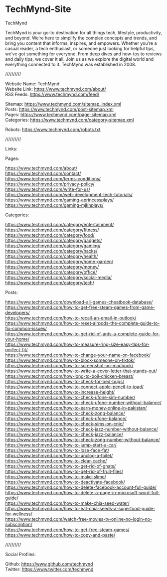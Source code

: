 # TechMynd-Site


TechMynd  

TechMynd is your go-to destination for all things tech, lifestyle, productivity, and beyond. We’re here to simplify the complex concepts and trends, and bring you content that informs, inspires, and empowers. Whether you’re a casual reader, a tech enthusiast, or someone just looking for helpful tips, we’ve got something for everyone. From deep dives and how-tos to reviews and daily tips, we cover it all. Join us as we explore the digital world and everything connected to it. TechMynd was established in 2008.  
  
//////////  
  
Website Name: TechMynd  
Website Link: https://www.techmynd.com/about/     
RSS Feeds: https://www.techmynd.com/feed/     
  
Sitemap: https://www.techmynd.com/sitemap_index.xml   
Posts: https://www.techmynd.com/post-sitemap.xml   
Pages: https://www.techmynd.com/page-sitemap.xml   
Categories: https://www.techmynd.com/category-sitemap.xml   
  
Robots: https://www.techmynd.com/robots.txt   
  
//////////  
  
Links:  
  
Pages:  
  
https://www.techmynd.com/about/   
https://www.techmynd.com/contact/   
https://www.techmynd.com/terms-conditions/   
https://www.techmynd.com/privacy-policy/   
https://www.techmynd.com/write-for-us/   
https://www.techmynd.com/web-development-tech-tutorials/   
https://www.techmynd.com/gaming-aprincessplays/   
https://www.techmynd.com/gaming-mjkhplays/   
  
Categories:  
  
https://www.techmynd.com/category/entertainment/   
https://www.techmynd.com/category/fitness/   
https://www.techmynd.com/category/food/   
https://www.techmynd.com/category/gadgets/   
https://www.techmynd.com/category/gaming/   
https://www.techmynd.com/category/hacks/   
https://www.techmynd.com/category/health/   
https://www.techmynd.com/category/home-garden/   
https://www.techmynd.com/category/money/   
https://www.techmynd.com/category/office/   
https://www.techmynd.com/category/social-media/   
https://www.techmynd.com/category/tech/   
  
Posts:  
  
https://www.techmynd.com/download-all-games-cheatbook-database/   
https://www.techmynd.com/how-to-get-free-steam-games-from-game-developers/   
https://www.techmynd.com/how-to-recall-an-email-in-outlook/   
https://www.techmynd.com/how-to-reset-airpods-the-complete-guide-to-fix-common-issues/   
https://www.techmynd.com/how-to-get-rid-of-ants-a-complete-guide-for-your-home/   
https://www.techmynd.com/how-to-measure-ring-size-easy-tips-for-perfect-fit/   
https://www.techmynd.com/how-to-change-your-name-on-facebook/   
https://www.techmynd.com/how-to-block-someone-on-tiktok/   
https://www.techmynd.com/how-to-screenshot-on-macbook/   
https://www.techmynd.com/how-to-write-a-cover-letter-that-stands-out/   
https://www.techmynd.com/how-long-to-boil-chicken-breast/   
https://www.techmynd.com/how-to-check-for-bed-bugs/   
https://www.techmynd.com/how-to-connect-apple-pencil-to-ipad/   
https://www.techmynd.com/how-to-increase-height/   
https://www.techmynd.com/how-to-check-ufone-sim-number/   
https://www.techmynd.com/how-to-check-ufone-number-without-balance/   
https://www.techmynd.com/how-to-earn-money-online-in-pakistan/   
https://www.techmynd.com/how-to-check-zong-balance/   
https://www.techmynd.com/how-to-check-ufone-balance/   
https://www.techmynd.com/how-to-check-sims-on-cnic/   
https://www.techmynd.com/how-to-check-jazz-number-without-balance/   
https://www.techmynd.com/how-to-check-jazz-balance/   
https://www.techmynd.com/how-to-check-zong-number-without-balance/   
https://www.techmynd.com/how-to-jump-start-a-car/   
https://www.techmynd.com/how-to-lose-face-fat/   
https://www.techmynd.com/how-to-unclog-a-toilet/   
https://www.techmynd.com/how-to-clear-cache/   
https://www.techmynd.com/how-to-get-rid-of-gnats/   
https://www.techmynd.com/how-to-get-rid-of-fruit-flies/   
https://www.techmynd.com/how-to-make-slime/   
https://www.techmynd.com/how-to-deactivate-facebook/   
https://www.techmynd.com/how-to-delete-facebook-account-full-guide/   
https://www.techmynd.com/how-to-delete-a-page-in-microsoft-word-full-guide/   
https://www.techmynd.com/how-to-make-chia-seed-water/   
https://www.techmynd.com/how-to-eat-chia-seeds-a-superfood-guide-for-wellness/   
https://www.techmynd.com/watch-free-movies-tv-online-no-login-no-subscription/   
https://www.techmynd.com/how-to-get-free-steam-games/   
https://www.techmynd.com/how-to-copy-and-paste/   
  
//////////    
    
Social Profiles:   
   
Github: https://www.github.com/techmynd      
Twitter: https://www.twitter.com/techmynd     
  

